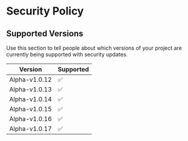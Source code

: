 # Security Policy

## Supported Versions

Use this section to tell people about which versions of your project are
currently being supported with security updates.

| Version | Supported          |
| ------- | ------------------ |
| Alpha-v1.0.12 | :white_check_mark: |
| Alpha-v1.0.13 | ✅ |
| Alpha-v1.0.14 | ✅ |
| Alpha-v1.0.15 | ✅ |
| Alpha-v1.0.16 | ✅ |
| Alpha-v1.0.17 | ✅ |
